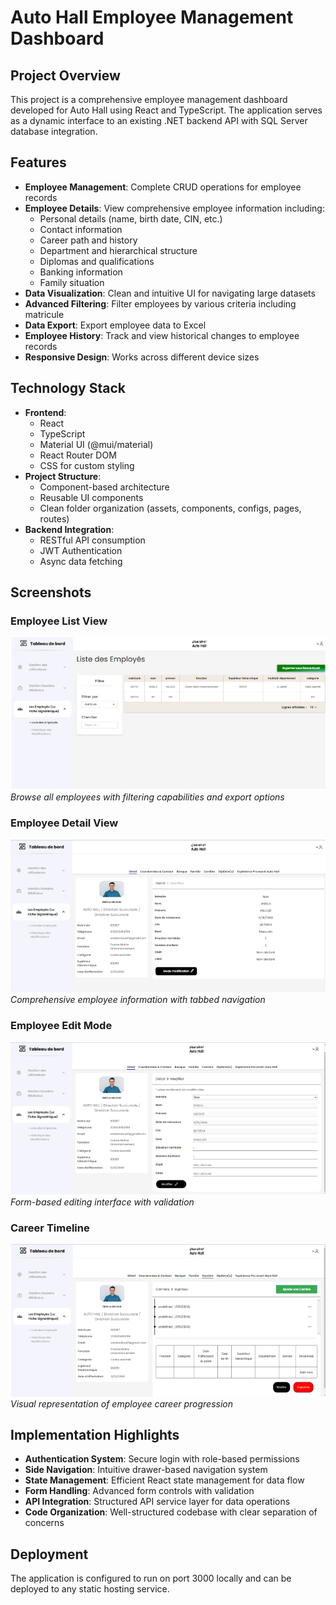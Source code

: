 # Auto Hall Employee Management Dashboard

## Project Overview
This project is a comprehensive employee management dashboard developed for Auto Hall using React and TypeScript. The application serves as a dynamic interface to an existing .NET backend API with SQL Server database integration.

## Features
- **Employee Management**: Complete CRUD operations for employee records
- **Employee Details**: View comprehensive employee information including:
  - Personal details (name, birth date, CIN, etc.)
  - Contact information
  - Career path and history
  - Department and hierarchical structure
  - Diplomas and qualifications
  - Banking information
  - Family situation
- **Data Visualization**: Clean and intuitive UI for navigating large datasets
- **Advanced Filtering**: Filter employees by various criteria including matricule
- **Data Export**: Export employee data to Excel
- **Employee History**: Track and view historical changes to employee records
- **Responsive Design**: Works across different device sizes

## Technology Stack
- **Frontend**:
  - React
  - TypeScript
  - Material UI (@mui/material)
  - React Router DOM
  - CSS for custom styling
- **Project Structure**:
  - Component-based architecture
  - Reusable UI components
  - Clean folder organization (assets, components, configs, pages, routes)
- **Backend Integration**:
  - RESTful API consumption
  - JWT Authentication
  - Async data fetching

## Screenshots

### Employee List View
![Employee List](src/assets/images/image4.png)
*Browse all employees with filtering capabilities and export options*

### Employee Detail View
![Employee Detail](src/assets/images/image.png)
*Comprehensive employee information with tabbed navigation*

### Employee Edit Mode
![Employee Edit](src/assets/images/image2.png)
*Form-based editing interface with validation*

### Career Timeline
![Career Timeline](src/assets/images/image3.png)
*Visual representation of employee career progression*

## Implementation Highlights
- **Authentication System**: Secure login with role-based permissions
- **Side Navigation**: Intuitive drawer-based navigation system
- **State Management**: Efficient React state management for data flow
- **Form Handling**: Advanced form controls with validation
- **API Integration**: Structured API service layer for data operations
- **Code Organization**: Well-structured codebase with clear separation of concerns

## Deployment
The application is configured to run on port 3000 locally and can be deployed to any static hosting service.
